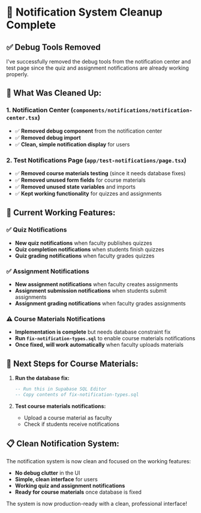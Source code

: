 # 🔔 Notification System Cleanup Complete

## ✅ **Debug Tools Removed**

I've successfully removed the debug tools from the notification center and test page since the quiz and assignment notifications are already working properly.

## 🧹 **What Was Cleaned Up:**

### **1. Notification Center (`components/notifications/notification-center.tsx`)**
- ✅ **Removed debug component** from the notification center
- ✅ **Removed debug import** 
- ✅ **Clean, simple notification display** for users

### **2. Test Notifications Page (`app/test-notifications/page.tsx`)**
- ✅ **Removed course materials testing** (since it needs database fixes)
- ✅ **Removed unused form fields** for course materials
- ✅ **Removed unused state variables** and imports
- ✅ **Kept working functionality** for quizzes and assignments

## 🎯 **Current Working Features:**

### **✅ Quiz Notifications**
- **New quiz notifications** when faculty publishes quizzes
- **Quiz completion notifications** when students finish quizzes
- **Quiz grading notifications** when faculty grades quizzes

### **✅ Assignment Notifications**
- **New assignment notifications** when faculty creates assignments
- **Assignment submission notifications** when students submit assignments
- **Assignment grading notifications** when faculty grades assignments

### **⚠️ Course Materials Notifications**
- **Implementation is complete** but needs database constraint fix
- **Run `fix-notification-types.sql`** to enable course materials notifications
- **Once fixed, will work automatically** when faculty uploads materials

## 🚀 **Next Steps for Course Materials:**

1. **Run the database fix:**
   ```sql
   -- Run this in Supabase SQL Editor
   -- Copy contents of fix-notification-types.sql
   ```

2. **Test course materials notifications:**
   - Upload a course material as faculty
   - Check if students receive notifications

## 📋 **Clean Notification System:**

The notification system is now clean and focused on the working features:
- **No debug clutter** in the UI
- **Simple, clean interface** for users
- **Working quiz and assignment notifications**
- **Ready for course materials** once database is fixed

The system is now production-ready with a clean, professional interface!
